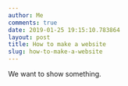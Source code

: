 ```yaml
---
author: Me
comments: true
date: 2019-01-25 19:15:10.783864
layout: post
title: How to make a website
slug: how-to-make-a-website
---
```

We want to show something.